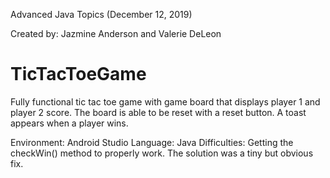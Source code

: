 Advanced Java Topics (December 12, 2019)

Created by: Jazmine Anderson and Valerie DeLeon
# TicTacToeGame

Fully functional tic tac toe game with game board that displays player 1 and player 2 score. The board is able to be reset with a reset button. A toast appears when a player wins. 

Environment: Android Studio
Language: Java
Difficulties: Getting the checkWin() method to properly work. The solution was a tiny but obvious fix.
